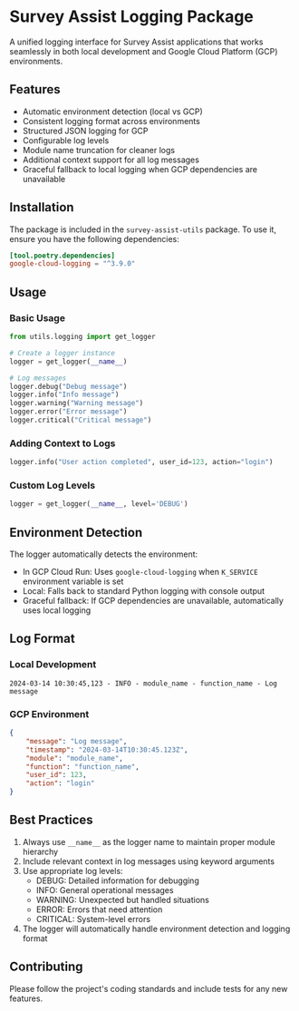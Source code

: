# Survey Assist Logging Package

A unified logging interface for Survey Assist applications that works seamlessly in both local development and Google Cloud Platform (GCP) environments.

## Features

- Automatic environment detection (local vs GCP)
- Consistent logging format across environments
- Structured JSON logging for GCP
- Configurable log levels
- Module name truncation for cleaner logs
- Additional context support for all log messages
- Graceful fallback to local logging when GCP dependencies are unavailable

## Installation

The package is included in the `survey-assist-utils` package. To use it, ensure you have the following dependencies:

```toml
[tool.poetry.dependencies]
google-cloud-logging = "^3.9.0"
```

## Usage

### Basic Usage

```python
from utils.logging import get_logger

# Create a logger instance
logger = get_logger(__name__)

# Log messages
logger.debug("Debug message")
logger.info("Info message")
logger.warning("Warning message")
logger.error("Error message")
logger.critical("Critical message")
```

### Adding Context to Logs

```python
logger.info("User action completed", user_id=123, action="login")
```

### Custom Log Levels

```python
logger = get_logger(__name__, level='DEBUG')
```

## Environment Detection

The logger automatically detects the environment:
- In GCP Cloud Run: Uses `google-cloud-logging` when `K_SERVICE` environment variable is set
- Local: Falls back to standard Python logging with console output
- Graceful fallback: If GCP dependencies are unavailable, automatically uses local logging

## Log Format

### Local Development
```
2024-03-14 10:30:45,123 - INFO - module_name - function_name - Log message
```

### GCP Environment
```json
{
    "message": "Log message",
    "timestamp": "2024-03-14T10:30:45.123Z",
    "module": "module_name",
    "function": "function_name",
    "user_id": 123,
    "action": "login"
}
```

## Best Practices

1. Always use `__name__` as the logger name to maintain proper module hierarchy
2. Include relevant context in log messages using keyword arguments
3. Use appropriate log levels:
   - DEBUG: Detailed information for debugging
   - INFO: General operational messages
   - WARNING: Unexpected but handled situations
   - ERROR: Errors that need attention
   - CRITICAL: System-level errors
4. The logger will automatically handle environment detection and logging format

## Contributing

Please follow the project's coding standards and include tests for any new features. 